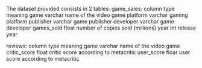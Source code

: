 The dataset provided consists in 2 tables:
  game_sales:
    column        type       meaning
    game          varchar    name of the video game
    platform      varchar    gaming platform
    publisher     varchar    game publisher
    developer     varchar    game developer
    games_sold    float      number of copies sold (millions)
    year          int        release year
    
  reviews:
    column        type       meaning
    game          varchar    name of the video game
    critic_score  float      critic score according to metacritic
    user_score    floar      user score according to metacritic
